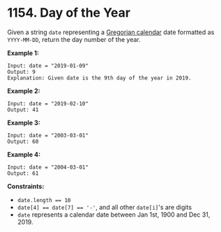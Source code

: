 # 1154. Day of the Year

Given a string `date` representing a [Gregorian calendar](https://en.wikipedia.org/wiki/Gregorian_calendar) date formatted as `YYYY-MM-DD`, return the day number of the year.

**Example 1:**

```()
Input: date = "2019-01-09"
Output: 9
Explanation: Given date is the 9th day of the year in 2019.
```

**Example 2:**

```()
Input: date = "2019-02-10"
Output: 41
```

**Example 3:**

```()
Input: date = "2003-03-01"
Output: 60
```

**Example 4:**

```()
Input: date = "2004-03-01"
Output: 61
```

**Constraints:**

- `date.length == 10`
- `date[4] == date[7] == '-'`, and all other `date[i]`'s are digits
- `date` represents a calendar date between Jan 1st, 1900 and Dec 31, 2019.
